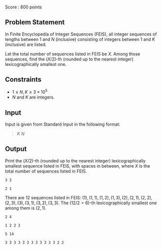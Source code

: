 Score : $800$ points

## Problem Statement

In Finite Encyclopedia of Integer Sequences (FEIS), all integer sequences of lengths between $1$ and $N$ (inclusive) consisting of integers between $1$ and $K$ (inclusive) are listed.

Let the total number of sequences listed in FEIS be $X$. Among those sequences, find the $(X/2)$-th (rounded up to the nearest integer) lexicographically smallest one.

## Constraints

- $1 \leq N,K \leq 3 \times 10^5$
- $N$ and $K$ are integers.

## Input

Input is given from Standard Input in the following format:

> $K$ $N$

## Output

Print the $(X/2)$-th (rounded up to the nearest integer) lexicographically smallest sequence listed in FEIS, with spaces in between, where $X$ is the total number of sequences listed in FEIS.

```input1
3 2
```

```output1
2 1
```

There are $12$ sequences listed in FEIS: $(1),(1,1),(1,2),(1,3),(2),(2,1),(2,2),(2,3),(3),(3,1),(3,2),(3,3)$.
The $(12/2 = 6)$-th lexicographically smallest one among them is $(2,1)$.

```input2
2 4
```

```output2
1 2 2 2
```

```input3
5 14
```

```output3
3 3 3 3 3 3 3 3 3 3 3 3 2 2
```
